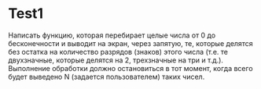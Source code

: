 # Test1
Написать функцию, которая перебирает целые числа от 0 до бесконечности и выводит на экран, через запятую, те, которые делятся без остатка на количество разрядов (знаков) этого числа (т.е. те двухзначные, которые делятся на 2, трехзначные на три и т.д.). Выполнение обработки должно остановиться в тот момент, когда всего будет выведено N (задается пользователем) таких чисел.
